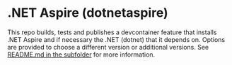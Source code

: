 
# .NET Aspire (dotnetaspire)

This repo builds, tests and publishes a devcontainer feature that installs .NET Aspire and if necessary the .NET (dotnet) that it depends on. Options are provided to choose a different version or additional versions.
See [README.md in the subfolder](src/dotnetaspire/README.md) for more information.